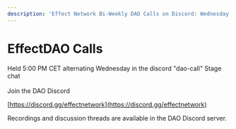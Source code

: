 ```yaml
---
description: 'Effect Network Bi-Weekly DAO Calls on Discord: Wednesday''s 5pm CET'
---
```


# EffectDAO Calls

Held 5:00 PM CET  alternating Wednesday in the discord "dao-call" Stage chat\
\
Join the DAO Discord

[https://discord.gg/effectnetwork](https://discord.gg/effectnetwork)

Recordings and discussion threads are available in the DAO Discord server.&#x20;
